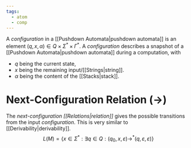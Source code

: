 ```yaml
---
tags:
  - atom
  - comp
---
```

A *configuration* in a [[Pushdown Automata|pushdown automata]] is an element $\left( q, x, \alpha \right) \in Q\times\Sigma^*\times\Gamma^*$. A *configuration* describes a snapshot of a [[Pushdown Automata|pushdown automata]] during a computation, with
- $q$ being the current state,
- $x$ being the remaining input/[[Strings|string]].
- $\alpha$ being the content of the [[Stacks|stack]].

# Next-Configuration Relation ($\to$)
The *next-configuration [[Relations|relation]]* gives the possible transitions from the input *configuration*. This is very similar to [[Derivability|derivability]].
$$L(M) = \{ x \in \Sigma^* : \exists q \in Q :  \left( q_{0},x,\varepsilon \right) \to^* \left( q, \varepsilon, \varepsilon \right) \}$$